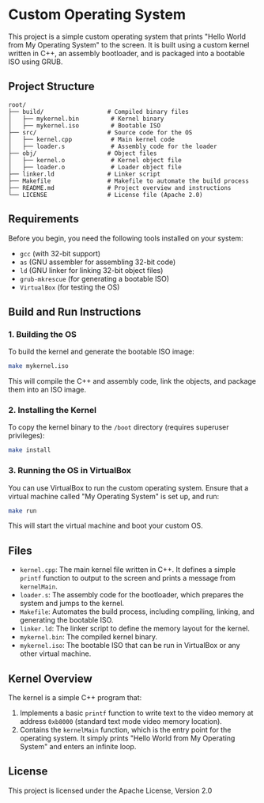 # Custom Operating System

This project is a simple custom operating system that prints "Hello World from My Operating System" to the screen. It is built using a custom kernel written in C++, an assembly bootloader, and is packaged into a bootable ISO using GRUB.

## Project Structure

```plaintext
root/
├── build/                  # Compiled binary files
│   ├── mykernel.bin         # Kernel binary
│   ├── mykernel.iso         # Bootable ISO
├── src/                    # Source code for the OS
│   ├── kernel.cpp           # Main kernel code
│   ├── loader.s             # Assembly code for the loader
├── obj/                    # Object files
│   ├── kernel.o             # Kernel object file
│   ├── loader.o             # Loader object file
├── linker.ld               # Linker script
├── Makefile                # Makefile to automate the build process
├── README.md               # Project overview and instructions
└── LICENSE                 # License file (Apache 2.0)
```

## Requirements

Before you begin, you need the following tools installed on your system:

- `gcc` (with 32-bit support)
- `as` (GNU assembler for assembling 32-bit code)
- `ld` (GNU linker for linking 32-bit object files)
- `grub-mkrescue` (for generating a bootable ISO)
- `VirtualBox` (for testing the OS)

## Build and Run Instructions

### 1. Building the OS

To build the kernel and generate the bootable ISO image:

```bash
make mykernel.iso
```

This will compile the C++ and assembly code, link the objects, and package them into an ISO image.

### 2. Installing the Kernel

To copy the kernel binary to the `/boot` directory (requires superuser privileges):

```bash
make install
```

### 3. Running the OS in VirtualBox

You can use VirtualBox to run the custom operating system. Ensure that a virtual machine called "My Operating System" is set up, and run:

```bash
make run
```

This will start the virtual machine and boot your custom OS.

## Files

- `kernel.cpp`: The main kernel file written in C++. It defines a simple `printf` function to output to the screen and prints a message from `kernelMain`.
- `loader.s`: The assembly code for the bootloader, which prepares the system and jumps to the kernel.
- `Makefile`: Automates the build process, including compiling, linking, and generating the bootable ISO.
- `linker.ld`: The linker script to define the memory layout for the kernel.
- `mykernel.bin`: The compiled kernel binary.
- `mykernel.iso`: The bootable ISO that can be run in VirtualBox or any other virtual machine.

## Kernel Overview

The kernel is a simple C++ program that:

1. Implements a basic `printf` function to write text to the video memory at address `0xb8000` (standard text mode video memory location).
2. Contains the `kernelMain` function, which is the entry point for the operating system. It simply prints "Hello World from My Operating System" and enters an infinite loop.

## License

This project is licensed under the Apache License, Version 2.0 